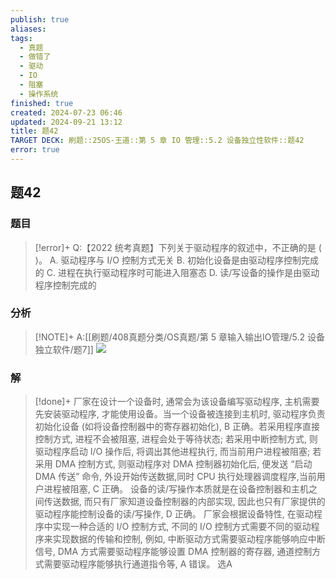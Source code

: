 ```yaml
---
publish: true
aliases: 
tags:
  - 真题
  - 做错了
  - 驱动
  - IO
  - 阻塞
  - 操作系统
finished: true
created: 2024-07-23 06:46
updated: 2024-09-21 13:12
title: 题42
TARGET DECK: 刷题::25OS-王道::第 5 章 IO 管理::5.2 设备独立性软件::题42
error: true
---
```

## 题42
### 题目
> [!error]+
> Q:【2022 统考真题】下列关于驱动程序的叙述中，不正确的是 ( )。
> A. 驱动程序与 $\mathrm{I}/\mathrm{O}$ 控制方式无关
> B. 初始化设备是由驱动程序控制完成的
> C. 进程在执行驱动程序时可能进入阻塞态
> D. 读/写设备的操作是由驱动程序控制完成的
### 分析
> [!NOTE]+
> A:[[刷题/408真题分类/OS真题/第 5 章输入输出IO管理/5.2 设备独立软件/题7]]
> ![](https://img.hwenyi.tech/202408112133614.webp)
### 解
> [!done]+
> 厂家在设计一个设备时, 通常会为该设备编写驱动程序, 主机需要先安装驱动程序, 才能使用设备。当一个设备被连接到主机时, 驱动程序负责初始化设备 (如将设备控制器中的寄存器初始化), B 正确。若采用程序直接控制方式, 进程不会被阻塞, 进程会处于等待状态; 若采用中断控制方式, 则驱动程序启动 I/O 操作后, 将调出其他进程执行, 而当前用户进程被阻塞; 若采用 DMA 控制方式, 则驱动程序对 DMA 控制器初始化后, 便发送 “启动 DMA 传送” 命令, 外设开始传送数据,同时 CPU 执行处理器调度程序,当前用户进程被阻塞, $\mathrm{C}$ 正确。
> 设备的读/写操作本质就是在设备控制器和主机之间传送数据, 而只有厂家知道设备控制器的内部实现, 因此也只有厂家提供的驱动程序能控制设备的读/写操作, D 正确。
> 厂家会根据设备特性, 在驱动程序中实现一种合适的 I/O 控制方式, 不同的 I/O 控制方式需要不同的驱动程序来实现数据的传输和控制, 例如, 中断驱动方式需要驱动程序能够响应中断信号, DMA 方式需要驱动程序能够设置 DMA 控制器的寄存器, 通道控制方式需要驱动程序能够执行通道指令等, A 错误。
> 选A
